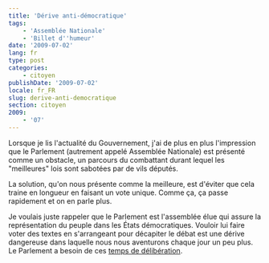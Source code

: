 ```yaml
---
title: 'Dérive anti-démocratique'
tags:
    - 'Assemblée Nationale'
    - 'Billet d''humeur'
date: '2009-07-02'
lang: fr
type: post
categories:
    - citoyen
publishDate: '2009-07-02'
locale: fr_FR
slug: derive-anti-democratique
section: citoyen
2009:
    - '07'
---
```


Lorsque je lis l'actualité du Gouvernement, j'ai de plus en plus l'impression que le Parlement (autrement appelé Assemblée Nationale) est présenté comme un obstacle, un parcours du combattant durant lequel les "meilleures" lois sont sabotées par de vils députés.

<!--more-->

La solution, qu'on nous présente comme la meilleure, est d'éviter que cela traine en longueur en faisant un vote unique. Comme ça, ça passe rapidement et on en parle plus.

Je voulais juste rappeler que le Parlement est l'assemblée élue qui assure la représentation du peuple dans les États démocratiques. Vouloir lui faire voter des textes en s'arrangeant pour décapiter le débat est une dérive dangereuse dans laquelle nous nous aventurons chaque jour un peu plus. Le Parlement a besoin de ces [temps de délibération](http://www.authueil.org/?2009/01/16/1177-le-temps-de-la-deliberation).